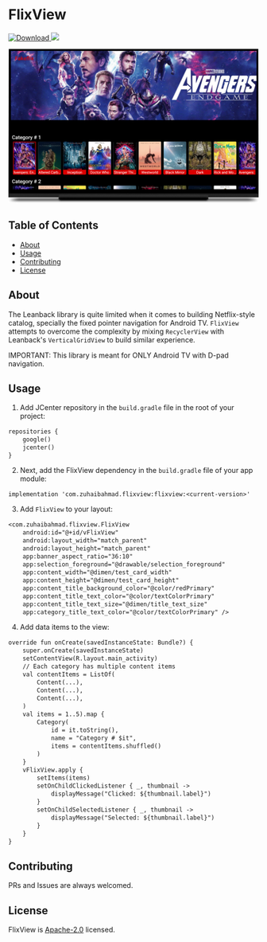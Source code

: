 # FlixView

[ ![Download](https://api.bintray.com/packages/xuhaibahmad/maven/FlixView/images/download.svg) ](https://bintray.com/xuhaibahmad/maven/FlixView/_latestVersion)
[![](https://jitpack.io/v/xuhaibahmad/flixview.svg)](https://jitpack.io/#xuhaibahmad/flixview)

![Banner](screenshot.png)

## Table of Contents

- [About](#about)
- [Usage](#usage)
- [Contributing](#contributing)
- [License](#license)

## About

The Leanback library is quite limited when it comes to building Netflix-style catalog, specially the fixed pointer navigation for Android TV.
`FlixView` attempts to overcome the complexity by mixing `RecyclerView` with Leanback's `VerticalGridView` to build similar experience.

IMPORTANT: This library is meant for ONLY Android TV with D-pad navigation.

## Usage

1. Add JCenter repository in the `build.gradle` file in the root of your project:

```
repositories {
    google()
    jcenter()
}
```

2. Next, add the FlixView dependency in the `build.gradle` file of your app module:

```
implementation 'com.zuhaibahmad.flixview:flixview:<current-version>'
```

3. Add `FlixView` to your layout:

```
<com.zuhaibahmad.flixview.FlixView
    android:id="@+id/vFlixView"
    android:layout_width="match_parent"
    android:layout_height="match_parent"
    app:banner_aspect_ratio="36:10"
    app:selection_foreground="@drawable/selection_foreground"
    app:content_width="@dimen/test_card_width"
    app:content_height="@dimen/test_card_height"
    app:content_title_background_color="@color/redPrimary"
    app:content_title_text_color="@color/textColorPrimary"
    app:content_title_text_size="@dimen/title_text_size"
    app:category_title_text_color="@color/textColorPrimary" />
```

4. Add data items to the view:

```
override fun onCreate(savedInstanceState: Bundle?) {
    super.onCreate(savedInstanceState)
    setContentView(R.layout.main_activity)
    // Each category has multiple content items
    val contentItems = ListOf(
        Content(...),
        Content(...),
        Content(...),
    )
    val items = 1..5).map {
        Category(
            id = it.toString(),
            name = "Category # $it",
            items = contentItems.shuffled()
        )
    }
    vFlixView.apply {
        setItems(items)
        setOnChildClickedListener { _, thumbnail ->
            displayMessage("Clicked: ${thumbnail.label}")
        }
        setOnChildSelectedListener { _, thumbnail ->
            displayMessage("Selected: ${thumbnail.label}")
        }
    }
}
```

## Contributing

PRs and Issues are always welcomed.

## License

FlixView is [Apache-2.0](http://www.apache.org/licenses/LICENSE-2.0.txt) licensed.
